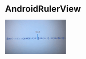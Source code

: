 # AndroidRulerView
![image](https://raw.githubusercontent.com/daxiangzaici/AndroidRulerView/master/gif/AndroidRulerView.gif)

